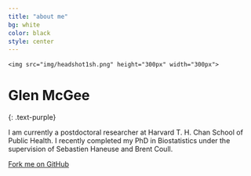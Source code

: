 ```yaml
---
title: "about me"
bg: white
color: black
style: center
---
```



<!--<span class="fa-stack subtlecircle" style="font-size:100px; background:rgba(255,166,0,0.1)">-->
  <!--<i class="fa fa-circle fa-stack-2x text-white"></i>-->
    <img src="img/headshot1sh.png" height="300px" width="300px">
<!--</span>-->
 
 # Glen McGee
{: .text-purple}



I am currently a postdoctoral researcher at Harvard T. H. Chan School of Public Health. I recently completed my PhD in Biostatistics under the supervision of Sebastien Haneuse and Brent Coull.

<span id="forkongithub">
  <a href="{{ site.source_link }}" class="bg-black">
    Fork me on GitHub
  </a>
</span>
